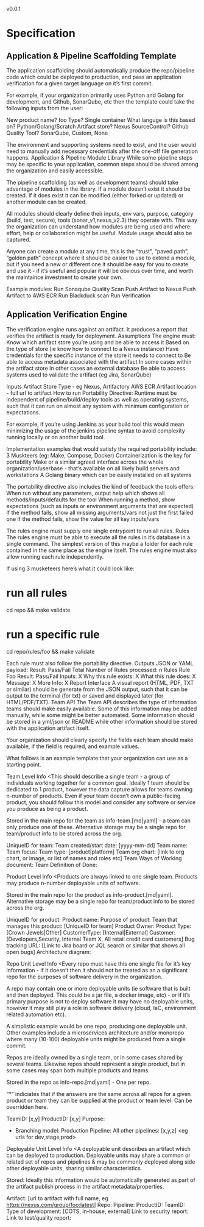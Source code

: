 v0.0.1

# Specification

## Application & Pipeline Scaffolding Template
The application scaffolding should automatically produce the repo/pipeline code which could be deployed to production, and pass an application verification for a given target language on it’s first commit.

For example, if your organization primarily uses Python and Golang for development, and Github, SonarQube, etc then the template could take the following inputs from the user:

New product name? foo
Type? Single container
What languge is this based on? Python/Golang/Scratch
Artifact store? Nexus
SourceControl? Github
Quality Tool? SonarQube, Custom, None

The environment and supporting systems need to exist, and the user would need to manually add necessary credentials after the one-off file generation happens. 
Application & Pipeline Module Library
While some pipeline steps may be specific to your application, common steps should be shared among the organization and easily accessible.

The pipeline scaffolding (as well as development teams) should take advantage of modules in the library. If a module doesn’t exist it should be created. If it does exist it can be modified (either forked or updated) or another module can be created.

All modules should clearly define their inputs, env vars, purpose, category (build, test, secure), tools (sonar_v1,nexus_v2.3) they operate with. This way the organization can understand how modules are being used and where effort, help or collaboration might be useful. Module usage should also be captured.

Anyone can create a module at any time, this is the “trust”, “paved path”, “golden path” concept where it should be easier to use to extend a module, but if you need a new or different one it should be easy for you to create and use it - if it’s useful and popular it will be obvious over time, and worth the maintaince investment to create your own. 

Example modules:
Run Sonaqube Quality Scan
Push Artifact to Nexus
Push Artifact to AWS ECR
Run Blackduck scan
Run Verification

## Application Verification Engine
The verification engine runs against an artifact. It produces a report that verifies the artifact is ready for deployment.
Assumptions
The engine must:
Know which artifact store you’re using and be able to access it
Based on the type of store (ie know how to connect to a Nexus instance)
Have credentials for the specific instance of the store it needs to connect to
Be able to access metadata associated with the artifact
In some cases within the artifact store
In other cases an external database
Be able to access systems used to validate the artifact (eg Jira, SonarQube)

Inputs
Artifact Store Type - eg Nexus, Artifactory AWS ECR
Artifact location - full url to artifact
How to run
Portability Directive: Runtime must be independent of pipeline/build/deploy tools as well as operating systems, such that it can run on almost any system with minimum configuration or expectations.

For example, if you’re using Jenkins as your build tool this would mean minimizing the usage of the jenkins pipeline syntax to avoid complexity running locally or on another build tool.

Implementation examples that would satisfy the required portability include:
3 Muskteers (eg: Make, Compose, Docker)
Containerization is the key for portability
Make or a similar agreed interface across the whole organization/userbase - that’s available on all likely build servers and workstations
A Golang binary which can be easily installed on all systems

The portability directive also includes the kind of feedback the tools offers:
When run without any parameters, output help which shows all methods/inputs/defaults for the tool
When running a method, show expectations (such as inputs or environment arguments that are expected)
If the method fails, show all missing arguments/vars not just the first failed one
If the method fails, show the value for all key inputs/vars

The rules engine must supply one single entrypoint to run all rules.
Rules
The rules engine must be able to execute all the rules in it’s database in a single command. The simplest version of this maybe a folder for each rule contained in the same place as the engine itself. The rules engine must also allow running each rule independently. 

If using 3 musketeers here’s what it could look like:

# run all rules
cd repo && make validate

# run a specific rule
cd repo/rules/foo && make validate

Each rule must also follow the portability directive.
Outputs
JSON or YAML payload:
Result: Pass/Fail
Total Number of Rules processed: n
Rules
Rule Foo
Result: Pass/Fail
Inputs: X
Why this rule exists: X
What this rule does: X
Message: X
More Info: X
Report Interface
A visual report (HTML, PDF, TXT or similar) should be generate from the JSON output, such that it can be output to the terminal (for txt) or saved and displayed later (for HTML/PDF/TXT).
Team API
The Team API describes the type of information teams should make easily available. Some of this information may be added manually, while some might be better automated. Some information should be stored in a yml/json or README while other information should be stored with the application artifact itself.

Your organization should clearly specify the fields each team should make available, if the field is required, and example values.

What follows is an example template that your organization can use as a starting point.

Team Level Info
<This should describe a single team - a group of individuals working together for a common goal. Ideally 1 team should be dedicated to 1 product, however the data capture allows for teams owning n-number of products. Even if your team doesn’t own a public-facing product, you should follow this model and consider any software or service you produce as being a product.

Stored in the main repo for the team as info-team.[md|yaml] - a team can only produce one of these. Alternative storage may be a single repo for team/product info to be stored across the org.
>

UniqueID for team:
Team created/start date: [yyyy-mm-dd]
Team name:
Team focus:
Team type: [product|platform]
Team org chart: [link to org chart, or image, or list of names and roles etc]
Team Ways of Working document:
Team Definition of Done:

Product Level Info
<Products are always linked to one single team. Products may produce n-number deployable units of software.

Stored in the main repo for the product as info-product.[md|yaml]. Alternative storage may be a single repo for team/product info to be stored across the org.
>

UniqueID for product:
Product name:
Purpose of product:
Team that manages this product: [UniqueID for team]
Product Owner:
Product Type: [Crown Jewels|Other]
CustomerType: [Internal|External]
Customer: [Developers,Security, Internal Team X, All retail credit card customers]
Bug tracking URL: [Link to Jira board or JQL search or similar that shows all open bugs]
Architecture diagram:

Repo Unit Level Info
<Every repo must have this one single file for it’s key information - if it doesn’t then it should not be treated as an a significant repo for the purposes of software delivery in the organization.

A repo may contain one or more deployable units (ie software that is built and then deployed. This could be a jar file, a docker image, etc) - or if it’s primary purpose is not to deploy software it may have no deployable units, however it may still play a role in software delivery (cloud, IaC, environment related automation etc).

A simplistic example would be one repo, producing one deployable unit. Other examples include a microservices architecture and/or monorepo where many (10-100) deployable units might be produced from a single commit.

Repos are ideally owned by a single team, or in some cases shared by several teams. Likewise repos should represent a single product, but in some cases may span both multiple products and teams.

Stored in the repo as info-repo.[md|yaml] - One per repo.

“*” indiciates that if the answers are the same across all repos for a given product or team they can be supplied at the product or team level. Can be overridden here.
>

TeamID: [x,y]
ProductID: [x,y]
Purpose: 
* Branching model:
Production Pipeline: <eg single url for the prod pipeline that deploys the units>
All other pipelines: [x,y,z] <eg urls for dev,stage,prod>

Deployable Unit Level Info
<A deployable unit describes an artifact which can be deployed to production. Deployable units may share a common or related set of repos and pipelines & may be commonly deployed along side other deployable units, sharing similar characteristics.

Stored: Ideally this information would be automatically generated as part of the artifact publish process in the artifact metadata/properties.
>

Artifact: [url to artifact with full name, eg https://nexus.com/group/foo:latest]
Repo:
Pipeline:
ProductID:
TeamID:
Type of development: [COTS, in-house, external]
Link to security report:
Link to test/quality report:







